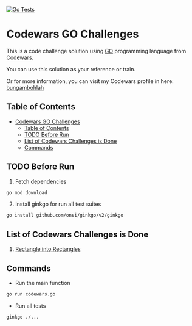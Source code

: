 [![Go Tests](https://github.com/bungambohlah/codewars-go-challenges/actions/workflows/go.yml/badge.svg)](https://github.com/bungambohlah/codewars-go-challenges/actions/workflows/go.yml)

# Codewars GO Challenges

This is a code challenge solution using [GO](https://.go.dev) programming language from [Codewars](https://codewars.com).

You can use this solution as your reference or train.

Or for more information, you can visit my Codewars profile in here: [bungambohlah](https://www.codewars.com/users/bungambohlah)

## Table of Contents

- [Codewars GO Challenges](#codewars-go-challenges)
  - [Table of Contents](#table-of-contents)
  - [TODO Before Run](#todo-before-run)
  - [List of Codewars Challenges is Done](#list-of-codewars-challenges-is-done)
  - [Commands](#commands)

## TODO Before Run

1. Fetch dependencies

```sh
go mod download
```

2. Install ginkgo for run all test suites

```sh
go install github.com/onsi/ginkgo/v2/ginkgo
```

## List of Codewars Challenges is Done

1. [Rectangle into Rectangles](https://www.codewars.com/kata/58b22dc7a5d5def60300002a)

## Commands

- Run the main function

```sh
go run codewars.go
```

- Run all tests

```sh
ginkgo ./...
```

